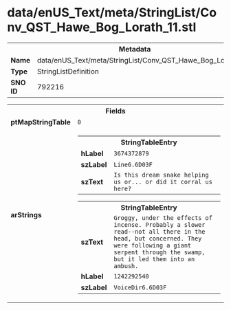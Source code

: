 <h1>data/enUS_Text/meta/StringList/Conv_QST_Hawe_Bog_Lorath_11.stl</h1><table><tr><th colspan="100%">Metadata</th></tr><tr><td><b>Name</b></td><td>data/enUS_Text/meta/StringList/Conv_QST_Hawe_Bog_Lorath_11.stl</td></tr><tr><td><b>Type</b></td><td>StringListDefinition</td></tr><tr><td><b>SNO ID</b></td><td>792216</td></tr></table>

<table><tr><th colspan="100%">Fields</th></tr><tr><td><b>ptMapStringTable</b></td><td><code>0</code></td></tr><tr><td><b>arStrings</b></td><td><table><tr><th colspan="100%">StringTableEntry</th></tr><tr><td><b>hLabel</b></td><td><code>3674372879</code></td></tr><tr><td><b>szLabel</b></td><td><code>Line6.6D03F</code></td></tr><tr><td><b>szText</b></td><td><code>Is this dream snake helping us or... or did it corral us here?</code></td></tr></table>


<table><tr><th colspan="100%">StringTableEntry</th></tr><tr><td><b>szText</b></td><td><code>Groggy, under the effects of incense. Probably a slower read--not all there in the head, but concerned. They were following a giant serpent through the swamp, but it led them into an ambush.</code></td></tr><tr><td><b>hLabel</b></td><td><code>1242292540</code></td></tr><tr><td><b>szLabel</b></td><td><code>VoiceDir6.6D03F</code></td></tr></table>


</td></tr></table>


